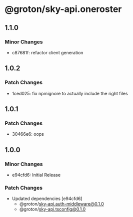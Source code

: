 # @groton/sky-api.oneroster

## 1.1.0

### Minor Changes

- c87681f: refactor client generation

## 1.0.2

### Patch Changes

- 1ced025: fix npmignore to actually include the right files

## 1.0.1

### Patch Changes

- 30466e6: oops

## 1.0.0

### Minor Changes

- e94cfd6: Initial Release

### Patch Changes

- Updated dependencies [e94cfd6]
  - @groton/sky-api.auth-middleware@0.1.0
  - @groton/sky-api.tsconfig@0.1.0
